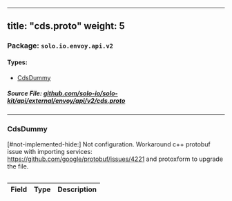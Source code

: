 
---
title: "cds.proto"
weight: 5
---

<!-- Code generated by solo-kit. DO NOT EDIT. -->


### Package: `solo.io.envoy.api.v2` 
#### Types:


- [CdsDummy](#cdsdummy)
  



##### Source File: [github.com/solo-io/solo-kit/api/external/envoy/api/v2/cds.proto](https://github.com/solo-io/solo-kit/blob/master/api/external/envoy/api/v2/cds.proto)





---
### CdsDummy

 
[#not-implemented-hide:] Not configuration. Workaround c++ protobuf issue with importing
services: https://github.com/google/protobuf/issues/4221 and protoxform to upgrade the file.

```yaml

```

| Field | Type | Description |
| ----- | ---- | ----------- | 





<!-- Start of HubSpot Embed Code -->
<script type="text/javascript" id="hs-script-loader" async defer src="//js.hs-scripts.com/5130874.js"></script>
<!-- End of HubSpot Embed Code -->
